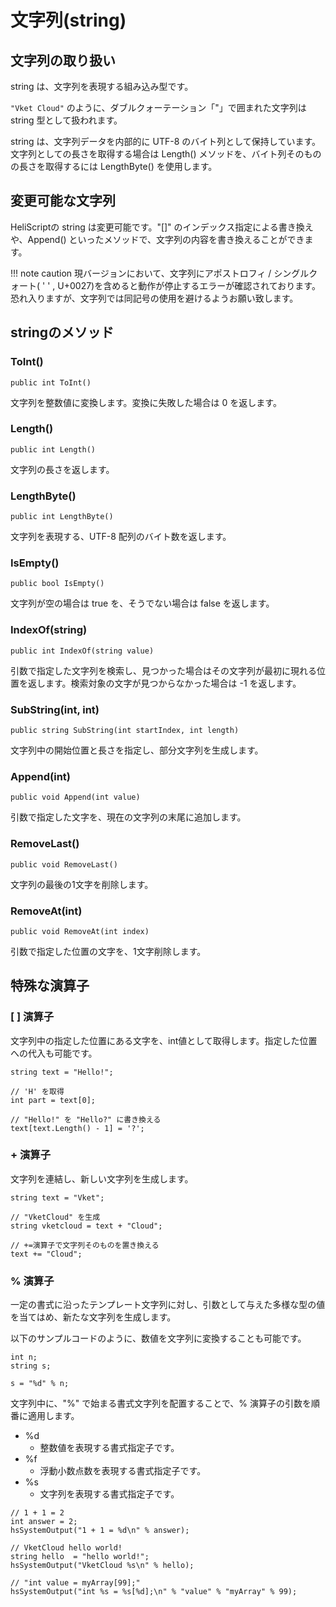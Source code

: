 
# 文字列(string)

## 文字列の取り扱い
string は、文字列を表現する組み込み型です。

`"Vket Cloud"` のように、ダブルクォーテーション「"」で囲まれた文字列は string 型として扱われます。

string は、文字列データを内部的に UTF-8 のバイト列として保持しています。文字列としての長さを取得する場合は Length() メソッドを、バイト列そのものの長さを取得するには LengthByte() を使用します。

## 変更可能な文字列
HeliScriptの string は変更可能です。"[]" のインデックス指定による書き換えや、Append() といったメソッドで、文字列の内容を書き換えることができます。

!!! note caution
    現バージョンにおいて、文字列にアポストロフィ / シングルクォート( ' ' , U+0027)を含めると動作が停止するエラーが確認されております。<br>
    恐れ入りますが、文字列では同記号の使用を避けるようお願い致します。

## stringのメソッド

### ToInt()
`public int ToInt()`

文字列を整数値に変換します。変換に失敗した場合は 0 を返します。

### Length()
`public int Length()`

文字列の長さを返します。

### LengthByte()
`public int LengthByte()`

文字列を表現する、UTF-8 配列のバイト数を返します。

### IsEmpty()
`public bool IsEmpty()`

文字列が空の場合は true を、そうでない場合は false を返します。

### IndexOf(string)
`public int IndexOf(string value)`

引数で指定した文字列を検索し、見つかった場合はその文字列が最初に現れる位置を返します。検索対象の文字が見つからなかった場合は -1 を返します。

### SubString(int, int)
`public string SubString(int startIndex, int length)`

文字列中の開始位置と長さを指定し、部分文字列を生成します。

### Append(int)
`public void Append(int value)`

引数で指定した文字を、現在の文字列の末尾に追加します。

### RemoveLast()
`public void RemoveLast()`

文字列の最後の1文字を削除します。

### RemoveAt(int)
`public void RemoveAt(int index)`

引数で指定した位置の文字を、1文字削除します。




## 特殊な演算子

### [ ] 演算子
文字列中の指定した位置にある文字を、int値として取得します。指定した位置への代入も可能です。

```
string text = "Hello!";

// 'H' を取得
int part = text[0];

// "Hello!" を "Hello?" に書き換える
text[text.Length() - 1] = '?';
```

### + 演算子
文字列を連結し、新しい文字列を生成します。

```
string text = "Vket";

// "VketCloud" を生成
string vketcloud = text + "Cloud";

// +=演算子で文字列そのものを置き換える
text += "Cloud";
```

### % 演算子
一定の書式に沿ったテンプレート文字列に対し、引数として与えた多様な型の値を当てはめ、新たな文字列を生成します。

以下のサンプルコードのように、数値を文字列に変換することも可能です。
```
int n;
string s;

s = "%d" % n;
```

文字列中に、"%" で始まる書式文字列を配置することで、% 演算子の引数を順番に適用します。 

* %d
    * 整数値を表現する書式指定子です。
* %f
    * 浮動小数点数を表現する書式指定子です。
* %s
    * 文字列を表現する書式指定子です。

```
// 1 + 1 = 2
int answer = 2;
hsSystemOutput("1 + 1 = %d\n" % answer);

// VketCloud hello world!
string hello  = "hello world!";
hsSystemOutput("VketCloud %s\n" % hello);

// "int value = myArray[99];"
hsSystemOutput("int %s = %s[%d];\n" % "value" % "myArray" % 99);
```